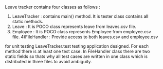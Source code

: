 Leave tracker contains four classes as follows :
1) LeaveTracker : contains main() method. It is tester class contains all static methods.
2) Leave : It is POCO class represents leave from leaves.csv file.
3) Employee : It is POCO class represents Employee from employee.csv file. 
4)FileHandler : Provide access to both leaves.csv and employee.csv

for unit testing LeaveTracker.test testing application designed. For each method there is at least one test case. In FileHandler class there are two static fields so thats why all test cases are written in one class which is distributed in three files to avoid ambiguity.